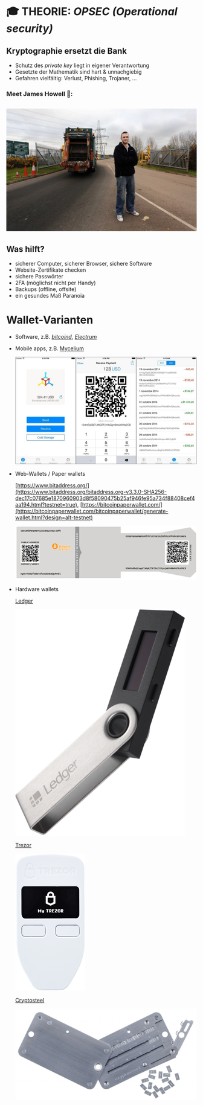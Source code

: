 # :mortar_board: THEORIE: _OPSEC (Operational security)_

## Kryptographie ersetzt die Bank
- Schutz des _private key_ liegt in eigener Verantwortung
- Gesetzte der Mathematik sind hart & unnachgiebig
- Gefahren vielfältig: Verlust, Phishing, Trojaner, ...

### Meet James Howell 🤡:
![](./pics/brian-howell-7500-btc-landfill.jpg)
- 
##  Was hilft?
- sicherer Computer, sicherer Browser, sichere Software
- Website-Zertifikate checken
- sichere Passwörter
- 2FA (möglichst nicht per Handy)
- Backups (offline, offsite)
- ein gesundes Maß Paranoia

# Wallet-Varianten
- Software, z.B. [_bitcoind_](https://github.com/bitcoin/bitcoin/), [_Electrum_](https://github.com/spesmilo/electrum/)
- Mobile apps, z.B. [Mycelium](https://play.google.com/store/apps/details?id=com.mycelium.testnetwallet)
  
  ![](./pics/mycelium.jpg)

- Web-Wallets / Paper wallets

  [https://www.bitaddress.org/](https://www.bitaddress.org/bitaddress.org-v3.3.0-SHA256-dec17c07685e1870960903d8f58090475b25af946fe95a734f88408cef4aa194.html?testnet=true), [https://bitcoinpaperwallet.com/](https://bitcoinpaperwallet.com/bitcoinpaperwallet/generate-wallet.html?design=alt-testnet)
  
  ![](./pics/paper-wallet.png)

- Hardware wallets

  [Ledger](https://www.ledger.com/products/ledger-nano-s)
  
  ![](./pics/ledger-nano-s.png)
  
  [Trezor](https://shop.trezor.io/product/trezor-one-white)
  
  ![](./pics/trezor-one.png)
  
  [Cryptosteel](https://shop.trezor.io/product/cryptosteel)
  
  ![](./pics/cryptosteel.png)